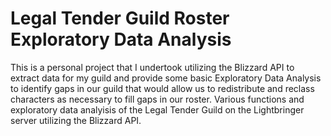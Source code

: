 # Legal Tender Guild Roster Exploratory Data Analysis
This is a personal project that I undertook utilizing the Blizzard API to extract data for my guild and provide some basic Exploratory Data Analysis to identify gaps in our guild that would allow us to redistribute and reclass characters as necessary to fill gaps in our roster.
Various functions and exploratory data analyisis of the Legal Tender Guild on the Lightbringer server utilizing the Blizzard API.
